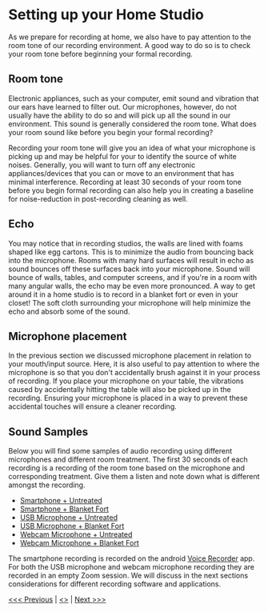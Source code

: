 # Setting up your Home Studio
As we prepare for recording at home, we also have to pay attention to the room tone of our recording environment. A good way to do so is to check your room tone before beginning your formal recording. 

## Room tone
Electronic appliances, such as your computer, emit sound and vibration that our ears have learned to filter out. Our microphones, however, do not usually have the ability to do so and will pick up all the sound in our environment. This sound is generally considered the room tone. What does your room sound like before you begin your formal recording?

Recording your room tone will give you an idea of what your microphone is picking up and may be helpful for your to identify the source of white noises. Generally, you will want to turn off any electronic appliances/devices that you can or move to an environment that has minimal interference. Recording at least 30 seconds of your room tone before you begin formal recording can also help you in creating a baseline for noise-reduction in post-recording cleaning as well.

## Echo
You may notice that in recording studios, the walls are lined with foams shaped like egg cartons. This is to minimize the audio from bouncing back into the microphone. Rooms with many hard surfaces will result in echo as sound bounces off these surfaces back into your microphone. Sound will bounce of walls, tables, and computer screens, and if you're in a room with many angular walls, the echo may be even more pronounced. A way to get around it in a home studio is to record in a blanket fort or even in your closet! The soft cloth surrounding your microphone will help minimize the echo and absorb some of the sound. 

## Microphone placement
In the previous section we discussed microphone placement in relation to your mouth/input source. Here, it is also useful to pay attention to where the microphone is so that you don't accidentally brush against it in your process of recording. If you place your microphone on your table, the vibrations caused by accidentally hitting the table will also be picked up in the recording. Ensuring your microphone is placed in a way to prevent these accidental touches will ensure a cleaner recording.

## Sound Samples
Below you will find some samples of audio recording using different microphones and different room treatment. The first 30 seconds of each recording is a recording of the room tone based on the microphone and corresponding treatment. Give them a listen and note down what is different amongst the recording.   

- [Smartphone + Untreated](https://www.dropbox.com/s/oqzu2h5we1xpcmx/NgaDemo-1.wav?dl=0)
- [Smartphone + Blanket Fort](https://www.dropbox.com/s/fngm8qba9pijjmb/NgaDemo-2.wav?dl=0)
- [USB Microphone + Untreated](https://www.dropbox.com/s/mdumyvjx4mczqq7/NgaDemo-3.wav?dl=0)
- [USB Microphone + Blanket Fort](https://www.dropbox.com/s/kpsalduzqdpyull/NgaDemo-4.wav?dl=0)
- [Webcam Microphone + Untreated](https://www.dropbox.com/s/vwi2sl8hlbmhp87/NgaDemo-5.wav?dl=0)
- [Webcam Microphone + Blanket Fort](https://www.dropbox.com/s/9acrz46fpj6qrcj/NgaDemo-6.wav?dl=0)

The smartphone recording is recorded on the android [Voice Recorder](https://play.google.com/store/apps/details?id=com.media.bestrecorder.audiorecorder&hl=en_US) app. For both the USB microphone and webcam microphone recording they are recorded in an empty Zoom session. We will discuss in the next sections considerations for different recording software and applications.  


[<<< Previous](Good-habits.md) | [<<Introduction>>](../Intro.md) | [Next >>>](Software-App.md)